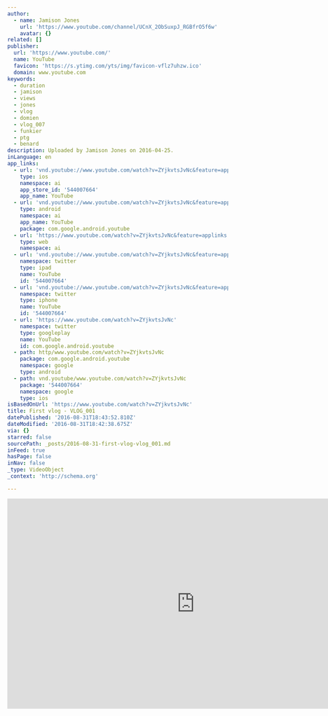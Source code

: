 ```yaml
---
author:
  - name: Jamison Jones
    url: 'https://www.youtube.com/channel/UCnX_2ObSuxpJ_RGBfrO5f6w'
    avatar: {}
related: []
publisher:
  url: 'https://www.youtube.com/'
  name: YouTube
  favicon: 'https://s.ytimg.com/yts/img/favicon-vflz7uhzw.ico'
  domain: www.youtube.com
keywords:
  - duration
  - jamison
  - views
  - jones
  - vlog
  - domien
  - vlog_007
  - funkier
  - ptg
  - benard
description: Uploaded by Jamison Jones on 2016-04-25.
inLanguage: en
app_links:
  - url: 'vnd.youtube://www.youtube.com/watch?v=ZYjkvtsJvNc&feature=applinks'
    type: ios
    namespace: ai
    app_store_id: '544007664'
    app_name: YouTube
  - url: 'vnd.youtube://www.youtube.com/watch?v=ZYjkvtsJvNc&feature=applinks'
    type: android
    namespace: ai
    app_name: YouTube
    package: com.google.android.youtube
  - url: 'https://www.youtube.com/watch?v=ZYjkvtsJvNc&feature=applinks'
    type: web
    namespace: ai
  - url: 'vnd.youtube://www.youtube.com/watch?v=ZYjkvtsJvNc&feature=applinks'
    namespace: twitter
    type: ipad
    name: YouTube
    id: '544007664'
  - url: 'vnd.youtube://www.youtube.com/watch?v=ZYjkvtsJvNc&feature=applinks'
    namespace: twitter
    type: iphone
    name: YouTube
    id: '544007664'
  - url: 'https://www.youtube.com/watch?v=ZYjkvtsJvNc'
    namespace: twitter
    type: googleplay
    name: YouTube
    id: com.google.android.youtube
  - path: http/www.youtube.com/watch?v=ZYjkvtsJvNc
    package: com.google.android.youtube
    namespace: google
    type: android
  - path: vnd.youtube/www.youtube.com/watch?v=ZYjkvtsJvNc
    package: '544007664'
    namespace: google
    type: ios
isBasedOnUrl: 'https://www.youtube.com/watch?v=ZYjkvtsJvNc'
title: First vlog - VLOG_001
datePublished: '2016-08-31T18:43:52.810Z'
dateModified: '2016-08-31T18:42:38.675Z'
via: {}
starred: false
sourcePath: _posts/2016-08-31-first-vlog-vlog_001.md
inFeed: true
hasPage: false
inNav: false
_type: VideoObject
_context: 'http://schema.org'

---
```

<iframe src="https://cdn.embedly.com/widgets/media.html?src=https%3A%2F%2Fwww.youtube.com%2Fembed%2FZYjkvtsJvNc%3Ffeature%3Doembed&amp;url=http%3A%2F%2Fwww.youtube.com%2Fwatch%3Fv%3DZYjkvtsJvNc&amp;image=https%3A%2F%2Fi.ytimg.com%2Fvi%2FZYjkvtsJvNc%2Fhqdefault.jpg&amp;key=b7d04c9b404c499eba89ee7072e1c4f7&amp;type=text%2Fhtml&amp;schema=youtube" width="854" height="480" scrolling="no" frameborder="0" allowfullscreen="" style=""></iframe>